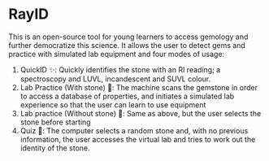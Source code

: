 # RayID
This is an open-source tool for young learners to access gemology and further democratize this science. It allows the user to detect gems and practice with simulated lab equipment and four modes of usage: 
1. QuickID ✨: Quickly identifies the stone with an RI reading; a spectroscopy and LUVL, incandescent and SUVL colour.
2. Lab Practice (With stone) 💎: The machine scans the gemstone in order to access a database of properties, and initiates a simulated lab experience so that the user can learn to use equipment
3. Lab practice (Without stone) 🔬: Same as above, but the user selects the stone before starting
4. Quiz 📝: The computer selects a random stone and, with no previous information, the user accesses the virtual lab and tries to work out the identity of the stone.


